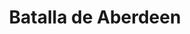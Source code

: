 ﻿---
title: "Batalla de Aberdeen"
permalink: periodes_1022.html
layout: periode
dataInici: 1644-09-13
sidebar: periodes
pares:
  - id: 522
    title: "Primera Guerra Civil Inglesa"
    dataInici: "(1642)"
    dataFi: "(1646)"

fills:
jocsPrincipals:
jocsEscenaris:
jocsEpoca:
  - title: "Royalists & Roundheads"
    bggId: 9233
    escenari: "Justice Mills"
    dataInici: 
    dataFi: 

jocsEpocaEscenaris:
---
